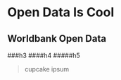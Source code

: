 Open Data Is Cool
=================
Worldbank Open Data
-------------------
###h3
####h4
#####h5

> cupcake ipsum